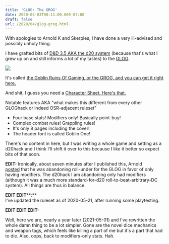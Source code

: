 ```yaml
---
title: 'GLOG: The GROG'
date: 2020-04-03T00:11:00.005-07:00
draft: false
url: /2020/04/glog-grog.html
---
```


With apologies to Arnold K and Skerples; I have done a very ill-advised and possibly unholy thing.  
  
I have grafted bits of [D&D 3.5 AKA the d20 system](https://www.d20srd.org/index.htm) (because that's what I grew up on and still informs a lot of my tastes) to the [GL](https://coinsandscrolls.blogspot.com/2019/10/osr-glog-based-homebrew-v2-many-rats-on.html)[OG](http://goblinpunch.blogspot.com/2016/05/the-glog.html).  
  

[![](https://1.bp.blogspot.com/-qtu9h7rOokg/Xobf59uUfXI/AAAAAAAAo7c/3mB7J9JnKScoL6GxNWUy5RJpH6jdVe1UQCLcBGAsYHQ/s400/GROGlogo.png)](https://drive.google.com/file/d/1hvTAQxdi0GP0QwheUiQbMDyMzwvWF8iM/view)[](https://draft.blogger.com/)

  
  
It's called [the Goblin Ruins Of Gaming, or the GROG, and you can get it right here.](https://drive.google.com/file/d/1hvTAQxdi0GP0QwheUiQbMDyMzwvWF8iM/view)  
  
And shit, I guess you need a [Character Sheet. Here's that.](https://drive.google.com/file/d/1B5OhTRpLOhkT77ahIIt5CxjKaaMOkDFb/view?usp=sharing)  
  
Notable features AKA "what makes this different from every other GLOGhack or indeed OSR-adjacent ruleset"  

*   Four base stats! Modifiers only! Basically point-buy!
*   Complex combat rules! Grappling rules!
*   It's only 8 pages including the cover!
*   The header font is called Goblin One!

There's no content in here, but I was writing a whole game and setting as a d20hack and I think I'll shift it over to this because I like it better so expect bits of that soon.  
  
**EDIT:** Ironically, about seven minutes after I published this, Arnold [posted](https://goblinpunch.blogspot.com/2020/04/stat-squish-and-lawful-roll.html) that he was abandoning roll-under for the GLOG in favor of only having modifiers. The d20hack I am abandoning only had modifiers (although it was a much more standard-for-d20 roll-to-beat-arbitrary-DC system). All things are thus in balance.  
  
**EDIT EDIT****:**  
I've updated the ruleset as of 2020-05-21, after running some playtesting.  
  
**EDIT EDIT EDIT:**

Well, here we are, nearly a year later (2021-05-01) and I've rewritten the whole damn thing to be a lot simpler. Gone are the novel dice mechanics and weapon tags, which feels like killing a part of me but it's a part that had to die. Also, oops, back to modifiers-only stats. Hah.